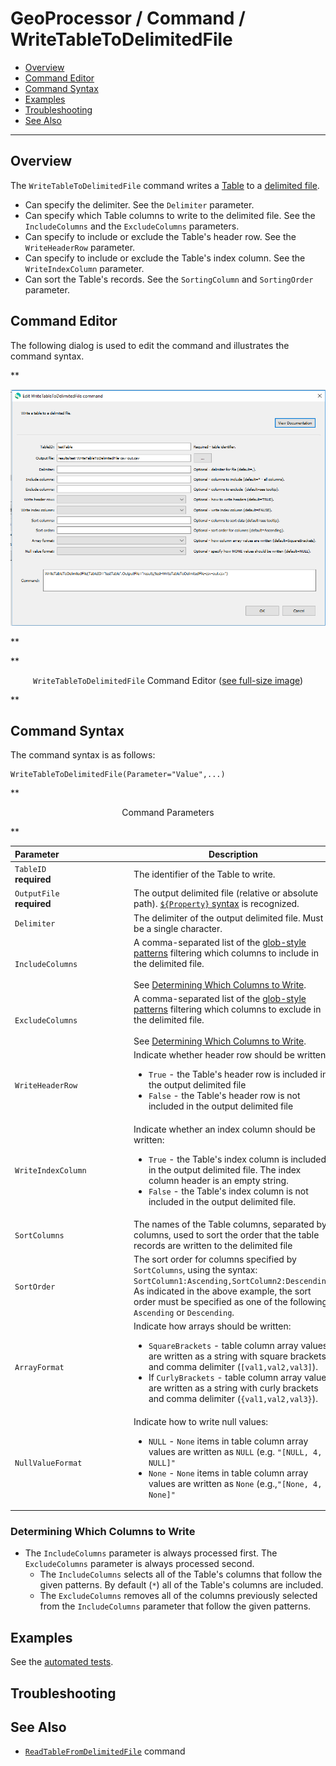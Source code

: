 # GeoProcessor / Command / WriteTableToDelimitedFile #

*   [Overview](#overview)
*   [Command Editor](#command-editor)
*   [Command Syntax](#command-syntax)
*   [Examples](#examples)
*   [Troubleshooting](#troubleshooting)
*   [See Also](#see-also)

-------------------------

## Overview ##

The `WriteTableToDelimitedFile` command writes a [Table](../../introduction/introduction.md#table)
to a [delimited file](https://en.wikipedia.org/wiki/Delimiter-separated_values).

*   Can specify the delimiter. See the `Delimiter` parameter. 
*   Can specify which Table columns to write to the delimited file. See the `IncludeColumns` and the `ExcludeColumns` parameters.
*   Can specify to include or exclude the Table's header row. See the `WriteHeaderRow` parameter. 
*   Can specify to include or exclude the Table's index column. See the `WriteIndexColumn` parameter.
*   Can sort the Table's records. See the `SortingColumn` and `SortingOrder` parameter. 

## Command Editor ##

The following dialog is used to edit the command and illustrates the command syntax.

**<p style="text-align: center;">
![WriteTableToDelimitedFile](WriteTableToDelimitedFile.png)
</p>**

**<p style="text-align: center;">
`WriteTableToDelimitedFile` Command Editor (<a href="../WriteTableToDelimitedFile.png">see full-size image</a>)
</p>**

## Command Syntax ##

The command syntax is as follows:

```text
WriteTableToDelimitedFile(Parameter="Value",...)
```
**<p style="text-align: center;">
Command Parameters
</p>**

|**Parameter**&nbsp;&nbsp;&nbsp;&nbsp;&nbsp;&nbsp;&nbsp;&nbsp;&nbsp;&nbsp;&nbsp;&nbsp;&nbsp;&nbsp;&nbsp;&nbsp;&nbsp;&nbsp;&nbsp;&nbsp;&nbsp;&nbsp;&nbsp;&nbsp;&nbsp;&nbsp;&nbsp;&nbsp; | **Description** | **Default**&nbsp;&nbsp;&nbsp;&nbsp;&nbsp;&nbsp;&nbsp;&nbsp;&nbsp;&nbsp; |
| --------------|-----------------|----------------- |
|`TableID` <br>**required**| The identifier of the Table to write.| None - must be specified. |
|`OutputFile` <br>**required**| The output delimited file (relative or absolute path). [`${Property}` syntax](../../introduction/introduction.md#geoprocessor-properties-property) is recognized. | None - must be specified. |
|`Delimiter` | The delimiter of the output delimited file. Must be a single character. |`,`|
|`IncludeColumns` | A comma-separated list of the [glob-style patterns](https://en.wikipedia.org/wiki/Glob_(programming)) filtering which columns to include in the delimited file. <br><br> See [Determining Which Columns to Write](#determining-which-columns-to-write).| `*` <br><br> All columns are written. |  
|`ExcludeColumns` | A comma-separated list of the [glob-style patterns](https://en.wikipedia.org/wiki/Glob_(programming)) filtering which columns to exclude in the delimited file. <br><br> See [Determining Which Columns to Write](#determining-which-columns-to-write).| No columns are excluded.|
|`WriteHeaderRow` | Indicate whether header row should be written:<ul><li>`True` - the Table's header row is included in the output delimited file</li><li>`False` - the Table's header row is not included in the output delimited file</li></ul>|`True`|
|`WriteIndexColumn` | Indicate whether an index column should be written:<ul><li>`True` - the Table's index column is included in the output delimited file. The index column header is an empty string.</li><li>`False` - the Table's index column is not included in the output delimited file.</li></ul>|`False`|
|`SortColumns` | The names of the Table columns, separated by columns, used to sort the order that the table records are written to the delimited file|The first Table column.|
|`SortOrder` |The sort order for columns specified by `SortColumns`, using the syntax: `SortColumn1:Ascending,SortColumn2:Descending`. As indicated in the above example, the sort order must be specified as one of the following: `Ascending` or `Descending`.|`Ascending`|
|`ArrayFormat` | Indicate how arrays should be written:<ul><li>`SquareBrackets` - table column array values are written as a string with square brackets and comma delimiter (`[val1,val2,val3]`).</li><li>If `CurlyBrackets` - table column array values are written as a string with curly brackets and comma delimiter (`{val1,val2,val3}`).</li></ul>|`SquareBrackets`|
|`NullValueFormat` | Indicate how to write null values:<ul><li>`NULL` - `None` items in table column array values are written as `NULL` (e.g. `"[NULL, 4, NULL]"`</li><li>`None` - `None` items in table column array values are written as `None` (e.g.,`"[None, 4, None]"`</li></ul>|`NULL`|

### Determining Which Columns to Write

*   The `IncludeColumns` parameter is always processed first. The `ExcludeColumns` parameter is always processed second. 
    +   The `IncludeColumns` selects all of the Table's columns that follow the given patterns. By default (`*`) all of the Table's columns are included. 
    +   The `ExcludeColumns` removes all of the columns previously selected from the `IncludeColumns` parameter that follow the given patterns. 

## Examples ##

See the [automated tests](https://github.com/OpenWaterFoundation/owf-app-geoprocessor-python-test/tree/main/test/commands/WriteTableToDelimitedFile).

## Troubleshooting ##

## See Also ##

*   [`ReadTableFromDelimitedFile`](../ReadTableFromDelimitedFile/ReadTableFromDelimitedFile.md) command
